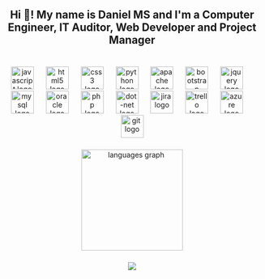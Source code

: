 <h2 align="center">Hi 👋! My name is Daniel MS and I'm a Computer Engineer, IT Auditor, Web Developer and Project Manager</h2>

###

<br clear="both">

<div align="center">
  <img src="https://cdn.jsdelivr.net/gh/devicons/devicon/icons/javascript/javascript-original.svg" height="45" alt="javascript logo"  />
  <img width="16" />
  <img src="https://cdn.jsdelivr.net/gh/devicons/devicon/icons/html5/html5-plain-wordmark.svg" height="45" alt="html5 logo"  />
  <img width="16" />
  <img src="https://cdn.jsdelivr.net/gh/devicons/devicon/icons/css3/css3-plain-wordmark.svg" height="45" alt="css3 logo"  />
  <img width="16" />
  <img src="https://cdn.jsdelivr.net/gh/devicons/devicon/icons/python/python-original-wordmark.svg" height="45" alt="python logo"  />
  <img width="16" />
  <img src="https://cdn.jsdelivr.net/gh/devicons/devicon/icons/apache/apache-original-wordmark.svg" height="45" alt="apache logo"  />
  <img width="16" />
  <img src="https://cdn.jsdelivr.net/gh/devicons/devicon/icons/bootstrap/bootstrap-original-wordmark.svg" height="45" alt="bootstrap logo"  />
  <img width="16" />
  <img src="https://cdn.jsdelivr.net/gh/devicons/devicon/icons/jquery/jquery-plain-wordmark.svg" height="45" alt="jquery logo"  />
  <img width="16" />
  <img src="https://cdn.jsdelivr.net/gh/devicons/devicon/icons/mysql/mysql-plain-wordmark.svg" height="45" alt="mysql logo"  />
  <img width="16" />
  <img src="https://cdn.jsdelivr.net/gh/devicons/devicon/icons/oracle/oracle-original.svg" height="45" alt="oracle logo"  />
  <img width="16" />
  <img src="https://cdn.jsdelivr.net/gh/devicons/devicon/icons/php/php-original.svg" height="45" alt="php logo"  />
  <img width="16" />
  <img src="https://skillicons.dev/icons?i=dotnet" height="45" alt="dot-net logo"  />
  <img width="16" />
  <img src="https://cdn.jsdelivr.net/gh/devicons/devicon/icons/jira/jira-original-wordmark.svg" height="45" alt="jira logo"  />
  <img width="16" />
  <img src="https://cdn.jsdelivr.net/gh/devicons/devicon/icons/trello/trello-plain-wordmark.svg" height="45" alt="trello logo"  />
  <img width="16" />
  <img src="https://skillicons.dev/icons?i=azure" height="45" alt="azure logo"  />
  <img width="16" />
  <img src="https://cdn.jsdelivr.net/gh/devicons/devicon/icons/git/git-plain-wordmark.svg" height="45" alt="git logo"  />
</div>

###

<div align="center">  
  <img src="https://github-readme-stats.vercel.app/api/top-langs?username=DaniiMS506&locale=es&hide_title=false&layout=compact&card_width=320&langs_count=6&theme=dracula&hide_border=true" height="200" alt="languages graph"  />
</div>


###

<div align="center">
  <img src="https://profile-counter.glitch.me/DaniiMS506/count.svg?"  />
</div>

###
